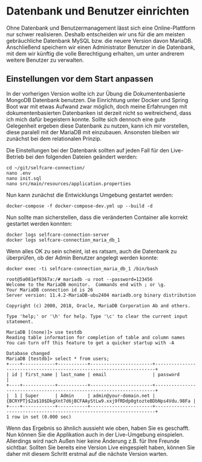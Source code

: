 # Datenbank und Benutzer einrichten

Ohne Datenbank und Benutzermanagement lässt sich eine Online-Plattform nur schwer realisieren. Deshalb entscheiden wir uns für die am meisten gebräuchliche Datenbank MySQL bzw. die neuere Version davon MariaDB. Anschließend speichern wir einen Administrator Benutzer in die Datenbank, mit dem wir künftig die volle Berechtigung erhalten, um unter andrerem weitere Benutzer zu verwalten.

## Einstellungen vor dem Start anpassen

In der vorherigen Version wollte ich zur Übung die Dokumentenbasierte MongoDB Datenbank benutzen. Die Einrichtung unter Docker und Spring Boot war mit etwas Aufwand zwar möglich, doch meine Erfahrungen mit dokumentenbasierten Datenbanken ist derzeit nicht so weitreichend, dass ich mich dafür begeistern konnte. Sollte sich dennoch eine gute Gelegenheit ergeben diese Datenbank zu nutzen, kann ich mir vorstellen, diese paralell mit der MariaDB mit einzubauen. Ansonsten bleiben wir zunächst bei dem relationalen Prinzip.

Die Einstellungen bei der Datenbank sollten auf jeden Fall für den Live-Betrieb bei den folgenden Dateien geändert werden:

```
cd ~/git/selfcare-connection/
nano .env
nano init.sql
nano src/main/resources/application.properties
```

Nun kann zunächst die Entwicklungs Umgebung gestartet werden:

```
docker-compose -f docker-compose-dev.yml up --build -d
```

Nun sollte man sicherstellen, dass die veränderten Container alle korrekt gestartet werden konnten:

```
docker logs selfcare-connection-server
docker logs selfcare-connection_maria_db_1
```

Wenn alles OK zu sein scheint, ist es ratsam, auch die Datenbank zu überprüfen, ob der Admin Benutzer angelegt werden konnte:

```
docker exec -ti selfcare-connection_maria_db_1 /bin/bash

root@5a081ef9367a:/# mariadb -u root --password=123456
Welcome to the MariaDB monitor.  Commands end with ; or \g.
Your MariaDB connection id is 26
Server version: 11.4.2-MariaDB-ubu2404 mariadb.org binary distribution

Copyright (c) 2000, 2018, Oracle, MariaDB Corporation Ab and others.

Type 'help;' or '\h' for help. Type '\c' to clear the current input statement.

MariaDB [(none)]> use testdb
Reading table information for completion of table and column names
You can turn off this feature to get a quicker startup with -A

Database changed
MariaDB [testdb]> select * from users;
+----+------------+-----------+-----------------------+----------------------------------------------------------------------+
| id | first_name | last_name | email                 | password                                                             |
+----+------------+-----------+-----------------------+----------------------------------------------------------------------+
|  1 | Super      | Admin     | admin@your-domain.net | {BCRYPT}$2a$10$DkgXnt7d6jBCFAAyStLw9.xxj9fRDdp0gtozteBDbNps4Vdu.98Fa |
+----+------------+-----------+-----------------------+----------------------------------------------------------------------+
1 row in set (0.000 sec)
```

Wenn das Ergebnis so ähnlich aussieht wie oben, haben Sie es geschafft. Nun können Sie die Applikation auch in der Live-Umgebung einspielen. Allerdings wird nach Außen hier keine Änderung z.B. für Ihre Freunde sichtbar. Sollten Sie bereits eine Version Live eingespielt haben, können Sie daher mit diesem Schritt erstmal auf die nächste Version warten.
